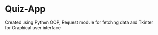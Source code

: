 # Quiz-App
Created using Python OOP, Request module for fetching data and Tkinter for Graphical user interface
